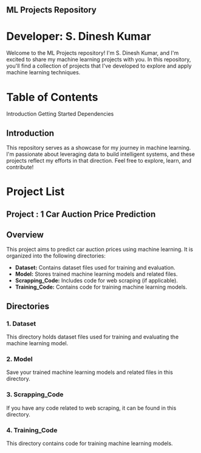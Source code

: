 ## ML Projects Repository
# Developer: S. Dinesh Kumar
Welcome to the ML Projects repository! I'm S. Dinesh Kumar, and I'm excited to share my machine learning projects with you. In this repository, you'll find a collection of projects that I've developed to explore and apply machine learning techniques.

# Table of Contents
Introduction
Getting Started
Dependencies

## Introduction
This repository serves as a showcase for my journey in machine learning. I'm passionate about leveraging data to build intelligent systems, and these projects reflect my efforts in that direction. Feel free to explore, learn, and contribute!

# Project List

## Project : 1 Car Auction Price Prediction

## Overview

This project aims to predict car auction prices using machine learning. It is organized into the following directories:

- **Dataset:** Contains dataset files used for training and evaluation.
- **Model:** Stores trained machine learning models and related files.
- **Scrapping_Code:** Includes code for web scraping (if applicable).
- **Training_Code:** Contains code for training machine learning models.

## Directories

### 1. Dataset

This directory holds dataset files used for training and evaluating the machine learning model.

### 2. Model

Save your trained machine learning models and related files in this directory.

### 3. Scrapping_Code

If you have any code related to web scraping, it can be found in this directory.

### 4. Training_Code

This directory contains code for training machine learning models.

